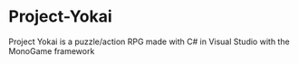 # Project-Yokai
Project Yokai is a puzzle/action RPG made with C# in Visual Studio with the MonoGame framework

